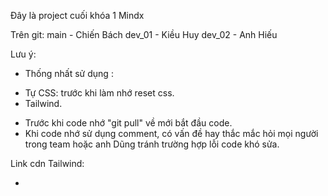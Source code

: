Đây là project cuối khóa 1 Mindx

Trên git:
main - Chiến Bách
dev_01 - Kiều Huy
dev_02 - Anh Hiếu

Lưu ý: 
- Thống nhất sử dụng :
+ Tự CSS: trước khi làm nhớ reset css.
+ Tailwind.
- Trước khi code nhớ "git pull" về mới bắt đầu code.
- Khi code nhớ sử dụng comment, có vấn đề hay thắc mắc hỏi mọi người trong team hoặc anh Dũng tránh trường hợp lỗi code khó sửa.

Link cdn Tailwind:
-  <script src="https://cdn.tailwindcss.com"></script>


